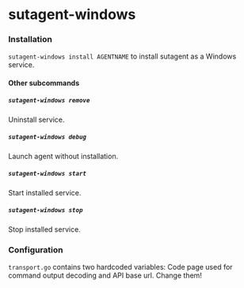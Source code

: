 # sutagent-windows 

### Installation

`sutagent-windows install AGENTNAME` to install sutagent as a Windows
service.

#### Other subcommands

##### `sutagent-windows remove`
Uninstall service.

##### `sutagent-windows debug`
Launch agent without installation.

##### `sutagent-windows start`
Start installed service.

##### `sutagent-windows stop`
Stop installed service.

### Configuration

`transport.go` contains two hardcoded variables: Code page used for command
output decoding and API base url. Change them!
